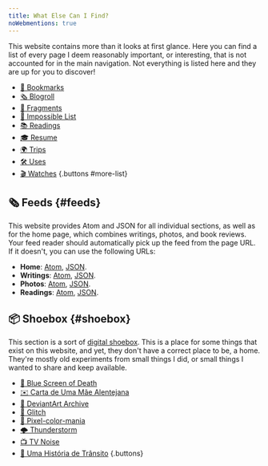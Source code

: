 ```yaml
---
title: What Else Can I Find?
noWebmentions: true
---
```


This website contains more than it looks at first glance. Here you can find a list of every page I deem reasonably important, or interesting, that is not accounted for in the main navigation. Not everything is listed here and they are up for you to <span id='trigger'>discover</span>!

<!--more-->

- [🔖 Bookmarks](/bookmarks/)
- [🗞️ Blogroll](/blogroll/)
- [💠 Fragments](/fragments/)
- [🚀 Impossible List](/impossible-list/)
- [📚 Readings](/readings/)
- [🎓 Resume](/resume/)
- [🌍 Trips](/trips/)
- [🛠 Uses](/uses/)
- [🎬 Watches](/watches/)
{.buttons #more-list}

## 🗞️ Feeds {#feeds}

This website provides Atom and JSON for all individual sections, as well as for the home page, which combines writings, photos, and book reviews. Your feed reader should automatically pick up the feed from the page URL. If it doesn't, you can use the following URLs:

- **Home**: [Atom](/feed.xml), [JSON](/feed.json).
- **Writings**: [Atom](/writings/feed.xml), [JSON](/writings/feed.json).
- **Photos**: [Atom](/photos/feed.xml), [JSON](/photos/feed.json).
- **Readings**: [Atom](/readings/feed.xml), [JSON](/readings/feed.json).

## 📦 Shoebox {#shoebox}

This section is a sort of [digital shoebox](/2024/01/13/making-a-digital-shoebox/). This is a place for some things that exist on this website, and yet, they don't have a correct place to be, a home. They're mostly old experiments from small things I did, or small things I wanted to share and keep available.

- [🔵 Blue Screen of Death](/minisites/bsod/)
- [✉️ Carta de Uma Mãe Alentejana](/minisites/carta-mae-alentejana/)
- [🦙 DeviantArt Archive](/minisites/deviantart/)
- [📡 Glitch](/minisites/glitch/)
- [🌈 Pixel-color-mania](/minisites/pixelcolormania/)
- [🌩️ Thunderstorm](/minisites/thunderstorm/)
- [📺 TV Noise](/minisites/tv-noise/)
- [🚦 Uma História de Trânsito](/minisites/historia-transito/)
{.buttons}

<audio id="music" loop>
  <source src="https://media.hacdias.com/2021-09-21-nyan-cat.mp3" type="audio/mpeg">
</audio>
